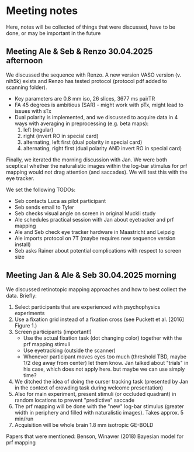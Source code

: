 # Meeting notes
Here, notes will be collected of things that were discussed, have to be done, or may be important in the future

## Meeting Ale & Seb & Renzo 30.04.2025 afternoon
We discussed the sequence with Renzo. A new version VASO version (v. nih5k) exists and Renzo has tested protocol (protocol pdf added to scanning folder).
- Key parameters are 0.8 mm iso, 26 slices, 3677 ms pairTR
- FA 45 degrees is ambitious (SAR) - might work with pTx, might lead to issues with sTx
- Dual polarity is implemented, and we discussed to acquire data in 4 ways with averaging in preprocessing (e.g. beta maps):
  1. left (regular)
  2. right (invert RO in special card)
  3. alternating, left first (dual polarity in special card)
  4. alternating, right first (dual polarity AND invert RO in special card)

Finally, we iterated the morning discussion with Jan. We were both sceptical whether the naturalistic images within the log-bar stimulus for prf mapping would not drag attention (and saccades).
We will test this with the eye tracker.

We set the following TODOs:
- Seb contacts Luca as pilot participant
- Seb sends email to Tyler
- Seb checks visual angle on screen in original Muckli study
- Ale schedules practical session with Jan about eyetracker and prf mapping
- Ale and Seb check eye tracker hardware in Maastricht and Leipzig
- Ale imports protocol on 7T (maybe requires new sequence version install)
- Seb asks Rainer about potential complications with respect to screen size

## Meeting Jan & Ale & Seb 30.04.2025 morning
We discussed retinotopic mapping approaches and how to best collect the data. Briefly:
1. Select participants that are experienced with psychophysics experiments
2. Use a fixation grid instead of a fixation cross (see Puckett et al. [2016] Figure 1.)
3. Screen participants (important!)
   - Use the actual fixation task (dot changing color) together with the prf mapping stimuli
   - Use eyetracking (outside the scanner)
   - Whenever participant moves eyes too much (threshold TBD, maybe 1/2 deg away from center) let them know. Jan talked about "trials" in his case, which does not apply here. but maybe we can use simply time?
4. We ditched the idea of doing the curser tracking task (presented by Jan in the context of crowding task during welcome presentation)
5. Also for main experiment, present stimuli (or occluded quadrant) in random locations to prevent "predictive" saccade
6. The prf mapping will be done with the "new" log-bar stimulus (greater width in periphery and filled with naturalistic images). Takes approx. 5 min/run
7. Acquisition will be whole brain 1.8 mm isotropic GE-BOLD

Papers that were mentioned:
Benson, Winawer (2018) Bayesian model for prf mapping 